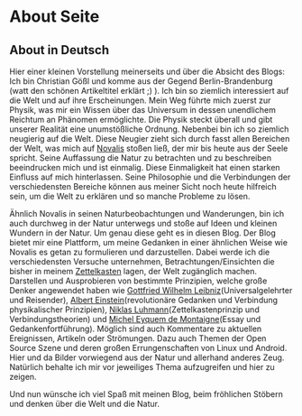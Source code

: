 # About Seite

## About in Deutsch

Hier einer kleinen Vorstellung meinerseits und über die Absicht des Blogs: Ich bin Christian Gößl und komme aus der Gegend Berlin-Brandenburg (watt den schönen Artikeltitel erklärt ;) ). Ich bin so ziemlich interessiert auf die Welt und auf ihre Erscheinungen. Mein Weg führte mich zuerst zur Physik, was mir ein Wissen über das Universum in dessen unendlichem Reichtum an Phänomen ermöglichte. Die Physik steckt überall und gibt unserer Realität eine unumstößliche Ordnung. Nebenbei bin ich so ziemlich neugierig auf die Welt. Diese Neugier zieht sich durch fasst allen Bereichen der Welt, was mich auf [Novalis](https://de.wikipedia.org/wiki/Novalis) stoßen ließ, der mir bis heute aus der Seele spricht. Seine Auffassung die Natur zu betrachten und zu beschreiben beeindrucken mich und ist einmalig. Diese Einmaligkeit hat einen starken Einfluss auf mich hinterlassen. Seine Philosophie und die Verbindungen der verschiedensten Bereiche können aus meiner Sicht noch heute hilfreich sein, um die Welt zu erklären und so manche Probleme zu lösen.

Ähnlich Novalis in seinen Naturbeobachtungen und Wanderungen, bin ich auch durchweg in der Natur unterwegs und stoße auf Ideen und kleinen Wundern in der Natur. Um genau diese geht es in diesen Blog. Der Blog bietet mir eine Plattform, um meine Gedanken in einer ähnlichen Weise wie Novalis es getan zu formulieren und darzustellen. Dabei werde ich die verschiedensten Versuche unternehmen, Betrachtungen/Einsichten die bisher in meinem [Zettelkasten](https://de.wikipedia.org/wiki/Zettelkasten) lagen, der Welt zugänglich machen. Darstellen und Ausprobieren von bestimmte Prinzipien, welche große Denker angewendet haben wie [Gottfried Wilhelm Leibniz](https://de.wikipedia.org/wiki/Gottfried_Wilhelm_Leibniz)</a>(Universalgelehrter und Reisender), [Albert Einstein](https://de.wikipedia.org/wiki/Albert_Einstein)</a>(revolutionäre Gedanken und Verbindung physikalischer Prinzipien), [Niklas Luhmann](https://de.wikipedia.org/wiki/Niklas_Luhmann)</a>(Zettelkastenprinzip und Verbindungstheorien) und [Michel Eyquem de Montaigne](https://de.wikipedia.org/wiki/Michel_de_Montaigne)(Essay und Gedankenfortführung). Möglich sind auch Kommentare zu aktuellen Ereignissen, Artikeln oder Strömungen. Dazu auch Themen der Open Source Szene und deren großen Errungenschaften von Linux und Android. Hier und da Bilder vorwiegend aus der Natur und allerhand anderes Zeug. Natürlich behalte ich mir vor jeweiliges Thema aufzugreifen und hier zu zeigen.

Und nun wünsche ich viel Spaß mit meinen Blog, beim fröhlichen Stöbern und denken über die Welt und die Natur.